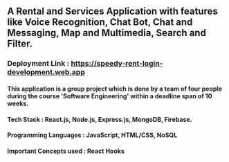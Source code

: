 ## A Rental and Services Application with features like Voice Recognition, Chat Bot, Chat and Messaging, Map and Multimedia, Search and Filter.

### Deployment Link : https://speedy-rent-login-development.web.app

#### This application is a group project which is done by a team of four people during the course 'Software Engineering' within a deadline span of 10 weeks.

#### Tech Stack : React.js, Node.js, Express.js, MongoDB, Firebase.

#### Programming Languages : JavaScript, HTML/CSS, NoSQL

#### Important Concepts used : React Hooks


